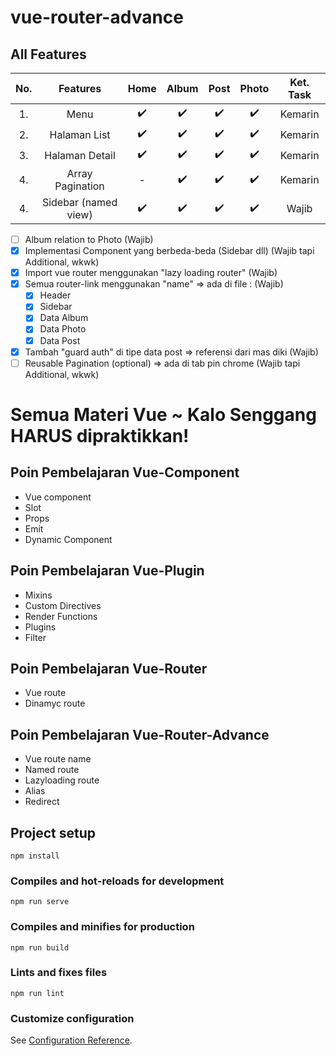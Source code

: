 # vue-router-advance

## All Features

| No. |       Features       |           Home           |          Album           |           Post           |          Photo           | Ket. Task |
| :-: | :------------------: | :----------------------: | :----------------------: | :----------------------: | :----------------------: | :-------: |
| 1.  |         Menu         |    :heavy_check_mark:    |    :heavy_check_mark:    |    :heavy_check_mark:    |    :heavy_check_mark:    | Kemarin   |
| 2.  |     Halaman List     |    :heavy_check_mark:    |    :heavy_check_mark:    |    :heavy_check_mark:    |    :heavy_check_mark:    | Kemarin   |
| 3.  |    Halaman Detail    |    :heavy_check_mark:    |    :heavy_check_mark:    |    :heavy_check_mark:    |    :heavy_check_mark:    | Kemarin   |
| 4.  |   Array Pagination   |            -             |    :heavy_check_mark:    |    :heavy_check_mark:    |    :heavy_check_mark:    | Kemarin   |
| 4.  | Sidebar (named view) |    :heavy_check_mark:    |    :heavy_check_mark:    |    :heavy_check_mark:    |    :heavy_check_mark:    | Wajib     |

- [ ] Album relation to Photo (Wajib)
- [x] Implementasi Component yang berbeda-beda (Sidebar dll) (Wajib tapi Additional, wkwk)
- [x] Import vue router menggunakan "lazy loading router" (Wajib)
- [x] Semua router-link menggunakan "name" => ada di file : (Wajib)
  - [x] Header
  - [x] Sidebar
  - [x] Data Album
  - [x] Data Photo
  - [x] Data Post
- [x] Tambah "guard auth" di tipe data post => referensi dari mas diki (Wajib)
- [ ] Reusable Pagination (optional) => ada di tab pin chrome (Wajib tapi Additional, wkwk)

# Semua Materi Vue ~ Kalo Senggang **HARUS** dipraktikkan!

## Poin Pembelajaran Vue-Component

- Vue component
- Slot
- Props
- Emit
- Dynamic Component

## Poin Pembelajaran Vue-Plugin

- Mixins
- Custom Directives
- Render Functions
- Plugins
- Filter

## Poin Pembelajaran Vue-Router

- Vue route
- Dinamyc route

## Poin Pembelajaran Vue-Router-Advance

- Vue route name
- Named route
- Lazyloading route
- Alias
- Redirect

## Project setup

```
npm install
```

### Compiles and hot-reloads for development

```
npm run serve
```

### Compiles and minifies for production

```
npm run build
```

### Lints and fixes files

```
npm run lint
```

### Customize configuration

See [Configuration Reference](https://cli.vuejs.org/config/).
